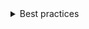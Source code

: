 <details>
<summary>
Best practices
</summary>

### Layout

- Don’t break the control apart.

### Content

- Placeholder

</details>
